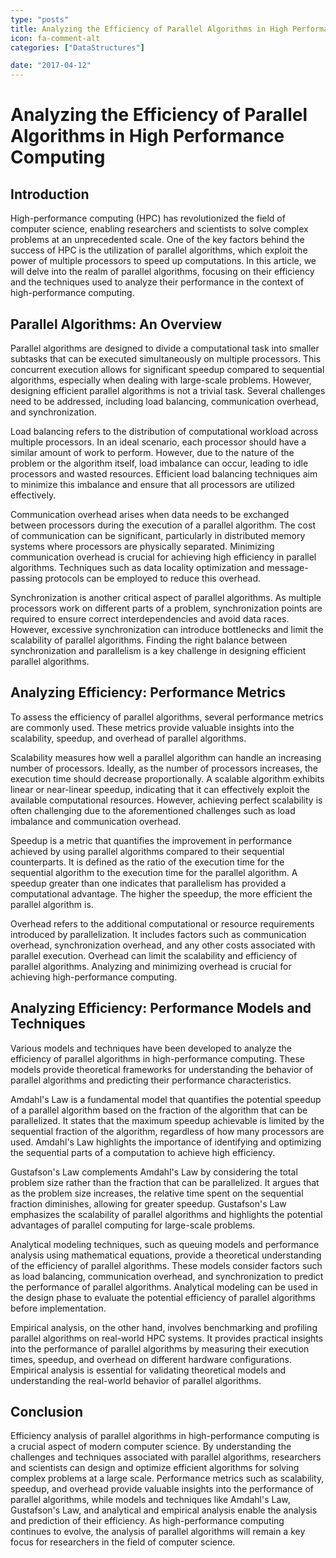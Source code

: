 ```yaml
---
type: "posts"
title: Analyzing the Efficiency of Parallel Algorithms in High Performance Computing
icon: fa-comment-alt
categories: ["DataStructures"]

date: "2017-04-12"
---
```




# Analyzing the Efficiency of Parallel Algorithms in High Performance Computing

## Introduction

High-performance computing (HPC) has revolutionized the field of computer science, enabling researchers and scientists to solve complex problems at an unprecedented scale. One of the key factors behind the success of HPC is the utilization of parallel algorithms, which exploit the power of multiple processors to speed up computations. In this article, we will delve into the realm of parallel algorithms, focusing on their efficiency and the techniques used to analyze their performance in the context of high-performance computing.

## Parallel Algorithms: An Overview

Parallel algorithms are designed to divide a computational task into smaller subtasks that can be executed simultaneously on multiple processors. This concurrent execution allows for significant speedup compared to sequential algorithms, especially when dealing with large-scale problems. However, designing efficient parallel algorithms is not a trivial task. Several challenges need to be addressed, including load balancing, communication overhead, and synchronization.

Load balancing refers to the distribution of computational workload across multiple processors. In an ideal scenario, each processor should have a similar amount of work to perform. However, due to the nature of the problem or the algorithm itself, load imbalance can occur, leading to idle processors and wasted resources. Efficient load balancing techniques aim to minimize this imbalance and ensure that all processors are utilized effectively.

Communication overhead arises when data needs to be exchanged between processors during the execution of a parallel algorithm. The cost of communication can be significant, particularly in distributed memory systems where processors are physically separated. Minimizing communication overhead is crucial for achieving high efficiency in parallel algorithms. Techniques such as data locality optimization and message-passing protocols can be employed to reduce this overhead.

Synchronization is another critical aspect of parallel algorithms. As multiple processors work on different parts of a problem, synchronization points are required to ensure correct interdependencies and avoid data races. However, excessive synchronization can introduce bottlenecks and limit the scalability of parallel algorithms. Finding the right balance between synchronization and parallelism is a key challenge in designing efficient parallel algorithms.

## Analyzing Efficiency: Performance Metrics

To assess the efficiency of parallel algorithms, several performance metrics are commonly used. These metrics provide valuable insights into the scalability, speedup, and overhead of parallel algorithms.

Scalability measures how well a parallel algorithm can handle an increasing number of processors. Ideally, as the number of processors increases, the execution time should decrease proportionally. A scalable algorithm exhibits linear or near-linear speedup, indicating that it can effectively exploit the available computational resources. However, achieving perfect scalability is often challenging due to the aforementioned challenges such as load imbalance and communication overhead.

Speedup is a metric that quantifies the improvement in performance achieved by using parallel algorithms compared to their sequential counterparts. It is defined as the ratio of the execution time for the sequential algorithm to the execution time for the parallel algorithm. A speedup greater than one indicates that parallelism has provided a computational advantage. The higher the speedup, the more efficient the parallel algorithm is.

Overhead refers to the additional computational or resource requirements introduced by parallelization. It includes factors such as communication overhead, synchronization overhead, and any other costs associated with parallel execution. Overhead can limit the scalability and efficiency of parallel algorithms. Analyzing and minimizing overhead is crucial for achieving high-performance computing.

## Analyzing Efficiency: Performance Models and Techniques

Various models and techniques have been developed to analyze the efficiency of parallel algorithms in high-performance computing. These models provide theoretical frameworks for understanding the behavior of parallel algorithms and predicting their performance characteristics.

Amdahl's Law is a fundamental model that quantifies the potential speedup of a parallel algorithm based on the fraction of the algorithm that can be parallelized. It states that the maximum speedup achievable is limited by the sequential fraction of the algorithm, regardless of how many processors are used. Amdahl's Law highlights the importance of identifying and optimizing the sequential parts of a computation to achieve high efficiency.

Gustafson's Law complements Amdahl's Law by considering the total problem size rather than the fraction that can be parallelized. It argues that as the problem size increases, the relative time spent on the sequential fraction diminishes, allowing for greater speedup. Gustafson's Law emphasizes the scalability of parallel algorithms and highlights the potential advantages of parallel computing for large-scale problems.

Analytical modeling techniques, such as queuing models and performance analysis using mathematical equations, provide a theoretical understanding of the efficiency of parallel algorithms. These models consider factors such as load balancing, communication overhead, and synchronization to predict the performance of parallel algorithms. Analytical modeling can be used in the design phase to evaluate the potential efficiency of parallel algorithms before implementation.

Empirical analysis, on the other hand, involves benchmarking and profiling parallel algorithms on real-world HPC systems. It provides practical insights into the performance of parallel algorithms by measuring their execution times, speedup, and overhead on different hardware configurations. Empirical analysis is essential for validating theoretical models and understanding the real-world behavior of parallel algorithms.

## Conclusion

Efficiency analysis of parallel algorithms in high-performance computing is a crucial aspect of modern computer science. By understanding the challenges and techniques associated with parallel algorithms, researchers and scientists can design and optimize efficient algorithms for solving complex problems at a large scale. Performance metrics such as scalability, speedup, and overhead provide valuable insights into the performance of parallel algorithms, while models and techniques like Amdahl's Law, Gustafson's Law, and analytical and empirical analysis enable the analysis and prediction of their efficiency. As high-performance computing continues to evolve, the analysis of parallel algorithms will remain a key focus for researchers in the field of computer science.